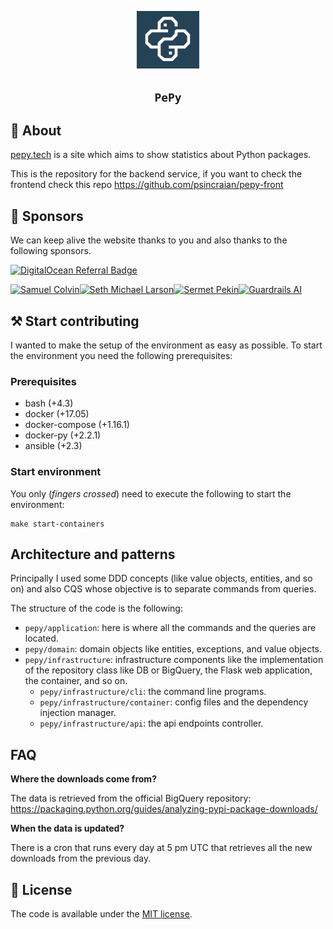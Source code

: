 <p align="center">
  <img width="100px" alt="pepy-logo"
    src="docs/logo.png"
  />
</p>

<h2 align="center"><code>PePy</code></h2>



## 📜 About
[pepy.tech](https://pepy.tech) is a site which aims to show statistics about Python packages.

This is the repository for the backend service, if you want to check the frontend check this repo https://github.com/psincraian/pepy-front

## 💖 Sponsors

We can keep alive the website thanks to you and also thanks to the following sponsors.

[![DigitalOcean Referral Badge](https://web-platforms.sfo2.digitaloceanspaces.com/WWW/Badge%202.svg)](https://www.digitalocean.com/?refcode=7bf782110d6c&utm_campaign=Referral_Invite&utm_medium=Referral_Program&utm_source=badge)

<!-- sponsors --><a href="https://github.com/samuelcolvin"><img src="https:&#x2F;&#x2F;avatars.githubusercontent.com&#x2F;u&#x2F;4039449?u&#x3D;42eb3b833047c8c4b4f647a031eaef148c16d93f&amp;v&#x3D;4" width="60px" alt="Samuel Colvin" /></a><a href="https://github.com/sethmlarson"><img src="https:&#x2F;&#x2F;avatars.githubusercontent.com&#x2F;u&#x2F;18519037?u&#x3D;41090cc65ae0a34aee49c7a35cfbd40e2e12eb53&amp;v&#x3D;4" width="60px" alt="Seth Michael Larson" /></a><a href="https://github.com/SermetPekin"><img src="https:&#x2F;&#x2F;avatars.githubusercontent.com&#x2F;u&#x2F;96650846?u&#x3D;441ab17ab6c7b1c0690e755d46d33b0259b498f5&amp;v&#x3D;4" width="60px" alt="Sermet Pekin" /></a><a href="https://github.com/guardrails-ai"><img src="https:&#x2F;&#x2F;avatars.githubusercontent.com&#x2F;u&#x2F;140440022?v&#x3D;4" width="60px" alt="Guardrails AI" /></a><!-- sponsors -->

## ⚒️ Start contributing
I wanted to make the setup of the environment as easy as possible. To start the environment you need the 
following prerequisites:

### Prerequisites
  * bash (+4.3)
  * docker (+17.05)
  * docker-compose (+1.16.1)
  * docker-py (+2.2.1)
  * ansible (+2.3)
  
### Start environment
You only (_fingers crossed_) need to execute the following to start the environment:

```commandline
make start-containers
```

## Architecture and patterns
Principally I used some DDD concepts (like value objects, entities, and so on) and also CQS whose objective is to
separate commands from queries.

The structure of the code is the following:
  * `pepy/application`: here is where all the commands and the queries are located.
  * `pepy/domain`: domain objects like entities, exceptions, and value objects.
  * `pepy/infrastructure`: infrastructure components like the implementation of the repository
    class like DB or BigQuery, the Flask web application, the container, and so on.
    * `pepy/infrastructure/cli`: the command line programs.
    * `pepy/infrastructure/container`: config files and the dependency injection manager.
    * `pepy/infrastructure/api`: the api endpoints controller.
    
## FAQ
**Where the downloads come from?**

The data is retrieved from the official BigQuery repository: https://packaging.python.org/guides/analyzing-pypi-package-downloads/

**When the data is updated?**

There is a cron that runs every day at 5 pm UTC that retrieves all the new downloads from the previous day.

## 🚩 License
The code is available under the [MIT license](LICENSE.md).
